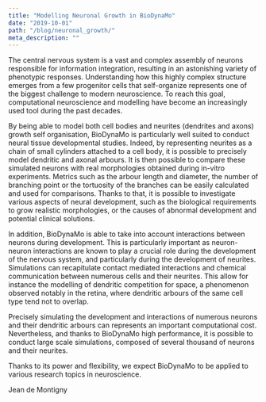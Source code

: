 ```yaml
---
title: "Modelling Neuronal Growth in BioDynaMo"
date: "2019-10-01"
path: "/blog/neuronal_growth/"
meta_description: ""
---
```


The central nervous system is a vast and complex assembly of neurons responsible for information integration, resulting in an astonishing variety of phenotypic responses. Understanding how this highly complex structure emerges from a few progenitor cells that self-organize represents one of the biggest challenge to modern neuroscience.
To reach this goal, computational neuroscience and modelling have become an increasingly used tool during the past decades.

By being able to model both cell bodies and neurites (dendrites and axons) growth self organisation, BioDynaMo is particularly well suited to conduct neural tissue developmental studies.
Indeed, by representing neurites as a chain of small cylinders attached to a cell body, it is possible to precisely model dendritic and axonal arbours. It is then possible to compare these simulated neurons with real morphologies obtained during in-vitro experiments. Metrics such as the arbour length and diameter, the number of branching point or the tortuosity of the branches can be easily calculated and used for comparisons.
Thanks to that, it is possible to investigate various aspects of neural development, such as the biological requirements to grow realistic morphologies, or the causes of abnormal development and potential clinical solutions.

In addition, BioDynaMo is able to take into account interactions between neurons during development. This is particularly important as neuron-neuron interactions are known to play a crucial role during the development of the nervous system, and particularly during the development of neurites. Simulations can recapitulate contact mediated interactions and chemical communication between numerous cells and their neurites. This allow for instance the modelling of dendritic competition for space, a phenomenon observed notably in the retina, where dendritic arbours of the same cell type tend not to overlap.

Precisely simulating the development and interactions of numerous neurons and their dendritic arbours can represents an important computational cost. Nevertheless, and thanks to BioDynaMo high performance, it is possible to conduct large scale simulations, composed of several thousand of neurons and their neurites.

Thanks to its power and flexibility, we expect BioDynaMo to be applied to various research topics in neuroscience.


Jean de Montigny
